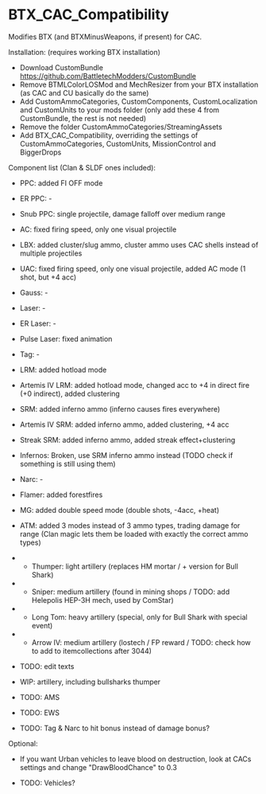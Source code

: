 # BTX_CAC_Compatibility

Modifies BTX (and BTXMinusWeapons, if present) for CAC.

Installation: (requires working BTX installation)
 - Download CustomBundle https://github.com/BattletechModders/CustomBundle
 - Remove BTMLColorLOSMod and MechResizer from your BTX installation (as CAC and CU basically do the same)
 - Add CustomAmmoCategories, CustomComponents, CustomLocalization and CustomUnits to your mods folder (only add these 4 from CustomBundle, the rest is not needed)
 - Remove the folder CustomAmmoCategories/StreamingAssets
 - Add BTX_CAC_Compatibility, overriding the settings of CustomAmmoCategories, CustomUnits, MissionControl and BiggerDrops


Component list (Clan & SLDF ones included):
 - PPC: added FI OFF mode
 - ER PPC: -
 - Snub PPC: single projectile, damage falloff over medium range
 
 - AC: fixed firing speed, only one visual projectile
 - LBX: added cluster/slug ammo, cluster ammo uses CAC shells instead of multiple projectiles
 - UAC: fixed firing speed, only one visual projectile, added AC mode (1 shot, but +4 acc)
 - Gauss: -
 
 - Laser: -
 - ER Laser: -
 - Pulse Laser: fixed animation
 - Tag: -
 
 - LRM: added hotload mode
 - Artemis IV LRM: added hotload mode, changed acc to +4 in direct fire (+0 indirect), added clustering
 
 - SRM: added inferno ammo (inferno causes fires everywhere)
 - Artemis IV SRM: added inferno ammo, added clustering, +4 acc
 - Streak SRM: added inferno ammo, added streak effect+clustering
 - Infernos: Broken, use SRM inferno ammo instead (TODO check if something is still using them)
 - Narc: -
 
 - Flamer: added forestfires
 - MG: added double speed mode (double shots, -4acc, +heat)
 
 - ATM: added 3 modes instead of 3 ammo types, trading damage for range (Clan magic lets them be loaded with exactly the correct ammo types)
 
 - + Thumper: light artillery (replaces HM mortar / + version for Bull Shark)
 - + Sniper: medium artillery (found in mining shops / TODO: add Helepolis HEP-3H mech, used by ComStar)
 - + Long Tom: heavy artillery (special, only for Bull Shark with special event)
 - + Arrow IV: medium artillery (lostech / FP reward / TODO: check how to add to itemcollections after 3044)
 
 - TODO: edit texts
 - WIP: artillery, including bullsharks thumper
 - TODO: AMS
 - TODO: EWS
 - TODO: Tag & Narc to hit bonus instead of damage bonus?

Optional:
 - If you want Urban vehicles to leave blood on destruction, look at CACs settings and change "DrawBloodChance" to 0.3
 
 - TODO: Vehicles?
